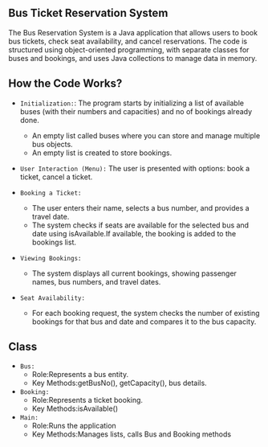 ## Bus Ticket Reservation System

The Bus Reservation System is a Java application that allows users to book bus tickets, check seat availability, and cancel reservations. The code is structured using object-oriented programming, with separate classes for buses and bookings, and uses Java collections to manage data in memory.
## How the Code Works?

- `Initialization:`: The program starts by initializing a list of available buses (with their numbers and capacities) and  no of bookings already done.
  - An empty list called buses where you can store and manage multiple bus objects.
  - An empty list is created to store bookings.
  
- `User Interaction (Menu):` The user is presented with options: book a ticket, cancel a ticket.
  
- `Booking a Ticket:`
   - The user enters their name, selects a bus number, and provides a travel date.
   - The system checks if seats are available for the selected bus and date using isAvailable.If available, the booking is added to the bookings list.
     
- `Viewing Bookings:`
    - The system displays all current bookings, showing passenger names, bus numbers, and travel dates.
      
- `Seat Availability:`
    - For each booking request, the system checks the number of existing bookings for that bus and date and compares it to the bus capacity.   

## Class
- `Bus:`
    - Role:Represents a bus entity.
    - Key Methods:getBusNo(), getCapacity(), bus details.
- `Booking:`
    - Role:Represents a ticket booking.
    - Key Methods:isAvailable()
- `Main:`
    - Role:Runs the application
    - Key Methods:Manages lists, calls Bus and Booking methods
  


